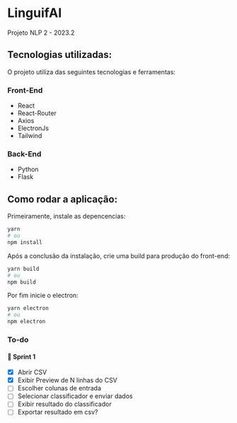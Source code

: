 # LinguifAI
Projeto NLP 2 - 2023.2

## Tecnologias utilizadas:
O projeto utiliza das seguintes tecnologias e ferramentas:

### Front-End
* React
* React-Router
* Axios
* ElectronJs
* Tailwind

### Back-End
* Python
* Flask

## Como rodar a aplicação:

Primeiramente, instale as depencencias: 

```bash
yarn
# ou
npm install
```

Após a conclusão da instalação, crie uma build para produção do front-end:

```bash
yarn build
# ou
npm build
```

Por fim inicie o electron:

```bash
yarn electron
# ou
npm electron
```

### To-do

#### 🚀 Sprint 1

- [x] Abrir CSV
- [x] Exibir Preview de N linhas do CSV
- [ ] Escolher colunas de entrada
- [ ] Selecionar classificador e enviar dados
- [ ] Exibir resultado do classificador
- [ ] Exportar resultado em csv?